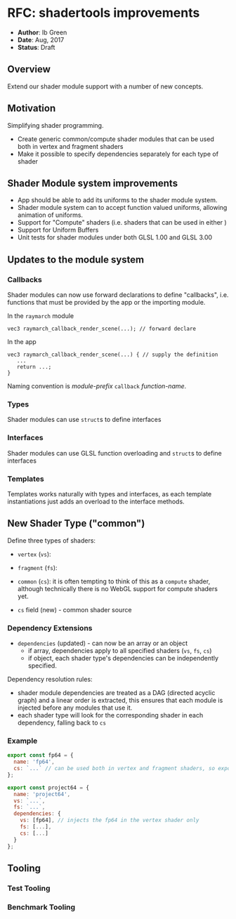 # RFC: shadertools improvements

* **Author**: Ib Green
* **Date**: Aug, 2017
* **Status**: Draft

## Overview

Extend our shader module support with a number of new concepts.


## Motivation

Simplifying shader programming.
* Create generic common/compute shader modules that can be used both in vertex and fragment shaders
* Make it possible to specify dependencies separately for each type of shader


## Shader Module system improvements

- App should be able to add its uniforms to the shader module system.
- Shader module system can to accept function valued uniforms, allowing animation of uniforms.
- Support for "Compute" shaders (i.e. shaders that can be used in either )
- Support for Uniform Buffers
- Unit tests for shader modules under both GLSL 1.00 and GLSL 3.00


## Updates to the module system


### Callbacks

Shader modules can now use forward declarations to define "callbacks", i.e. functions that must be provided by the app or the importing module.

In the `raymarch` module
```
vec3 raymarch_callback_render_scene(...); // forward declare
```
In the app
```
vec3 raymarch_callback_render_scene(...) { // supply the definition
   ...
   return ...;
}
```

Naming convention is _module-prefix_ `callback` _function-name_.


### Types

Shader modules can use `struct`s to define interfaces

### Interfaces

Shader modules can use GLSL function overloading and `struct`s to define interfaces


### Templates

Templates works naturally with types and interfaces, as each template instantiations just adds an overload to the interface methods.


## New Shader Type ("common")

Define three types of shaders:
* `vertex` (`vs`):
* `fragment` (`fs`):
* `common` (`cs`): it is often tempting to think of this as a `compute` shader, although technically there is no WebGL support for compute shaders yet.

* `cs` field (new) - common shader source

### Dependency Extensions

* `dependencies` (updated) - can now be an array or an object
    * if array, dependencies apply to all specified shaders (`vs`, `fs`, `cs`)
    * if object, each shader type's dependencies can be independently specified.

Dependency resolution rules:
* shader module dependencies are treated as a DAG (directed acyclic graph) and a linear order is extracted, this ensures that each module is injected before any modules that use it.
* each shader type will look for the corresponding shader in each dependency, falling back to `cs`

### Example

```js
export const fp64 = {
  name: 'fp64',
  cs: `...` // can be used both in vertex and fragment shaders, so expose as `cs`
};

export const project64 = {
  name: 'project64',
  vs: `...`,
  fs: `...`,
  dependencies: {
    vs: [fp64], // injects the fp64 in the vertex shader only
    fs: [...],
    cs: [...]
  }
};
```

## Tooling


### Test Tooling


### Benchmark Tooling

